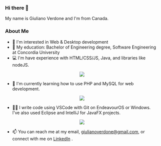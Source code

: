 ### Hi there 👋

My name is Giuliano Verdone and I'm from Canada.

### About Me

- 👀 I'm interested in Web & Desktop development
- 💬 My education: Bachelor of Engineering degree, Software Engineering at Concordia University
- 💻 I'm have experience with HTML/CSS/JS, Java, and libraries like nodeJS.
<p align="center">
  <a href="https://skillicons.dev">
    <img src="https://skillicons.dev/icons?i=html,css,js,java,nodejs" />
  </a>
</p>

- 🌱 I'm currently learning how to use PHP and MySQL for web development.
<p align="center">
  <a href="https://skillicons.dev">
    <img src="https://skillicons.dev/icons?i=php,mysql" />
  </a>
</p>

- 👨‍💻 I write code using VSCode with Git on EndeavourOS or Windows. I've also used Eclipse and IntelliJ for JavaFX projects. 
<p align="center">
  <a href="https://skillicons.dev">
    <img src="https://skillicons.dev/icons?i=vscode,git,linux,eclipse,idea" />
  </a>
</p>

- 📫 You can reach me at my email, giulianoverdone@gmail.com, or connect with me on [LinkedIn](https://www.linkedin.com/in/giuliano-verdone-33186921b/) .

